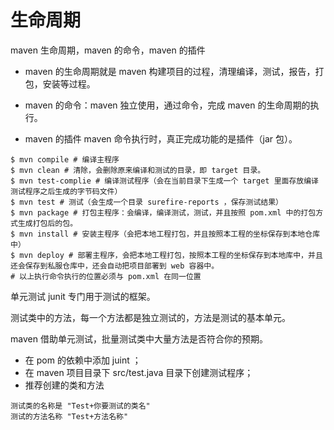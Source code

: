 # 生命周期

maven 生命周期，maven 的命令，maven 的插件

- maven 的生命周期就是 maven 构建项目的过程，清理编译，测试，报告，打包，安装等过程。

- maven 的命令：maven 独立使用，通过命令，完成 maven 的生命周期的执行。

- maven 的插件 maven 命令执行时，真正完成功能的是插件（jar 包）。

```shell
$ mvn compile # 编译主程序
$ mvn clean # 清除，会删除原来编译和测试的目录，即 target 目录。
$ mvn test-complie # 编译测试程序（会在当前目录下生成一个 target 里面存放编译测试程序之后生成的字节码文件）
$ mvn test # 测试（会生成一个目录 surefire-reports ，保存测试结果）
$ mvn package # 打包主程序：会编译，编译测试，测试，并且按照 pom.xml 中的打包方式生成打包后的包。
$ mvn install # 安装主程序（会把本地工程打包，并且按照本工程的坐标保存到本地仓库中）
$ mvn deploy # 部署主程序，会把本地工程打包，按照本工程的坐标保存到本地库中，并且还会保存到私服仓库中，还会自动把项目部署到 web 容器中。
# 以上执行命令执行的位置必须与 pom.xml 在同一位置
```

单元测试 junit 专门用于测试的框架。

测试类中的方法，每一个方法都是独立测试的，方法是测试的基本单元。

maven 借助单元测试，批量测试类中大量方法是否符合你的预期。

- 在 pom 的依赖中添加 juint ；
- 在 maven 项目目录下 src/test.java 目录下创建测试程序；
- 推荐创建的类和方法

```
测试类的名称是 "Test+你要测试的类名"
测试的方法名称 "Test+方法名称"
```

